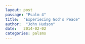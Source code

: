 ```yaml
---
layout: post
passage: "Psalm 4"
title:  "Experiecing God's Peace"
author:  "John Hudson"
date:   2014-02-02
categories: palsms
---
```


